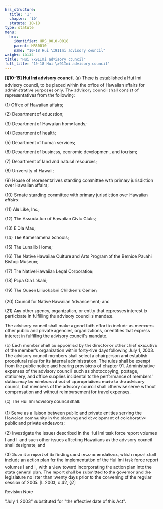 ```yaml
---
hrs_structure:
  title: '1'
  chapter: '10'
  statute: 10-18
type: statute
menu:
  hrs:
    identifier: HRS_0010-0018
    parent: HRS0010
    name: "10-18 Hui \x91Imi advisory council"
weight: 18135
title: "Hui \x91Imi advisory council"
full_title: "10-18 Hui \x91Imi advisory council"
---
```

**[§10-18] Hui Imi advisory council.** (a) There is established a Hui Imi advisory council, to be placed within the office of Hawaiian affairs for administrative purposes only. The advisory council shall consist of representatives from the following:

(1) Office of Hawaiian affairs;

(2) Department of education;

(3) Department of Hawaiian home lands;

(4) Department of health;

(5) Department of human services;

(6) Department of business, economic development, and tourism;

(7) Department of land and natural resources;

(8) University of Hawaii;

(9) House of representatives standing committee with primary jurisdiction over Hawaiian affairs;

(10) Senate standing committee with primary jurisdiction over Hawaiian affairs;

(11) Alu Like, Inc.;

(12) The Association of Hawaiian Civic Clubs;

(13) E Ola Mau;

(14) The Kamehameha Schools;

(15) The Lunalilo Home;

(16) The Native Hawaiian Culture and Arts Program of the Bernice Pauahi Bishop Museum;

(17) The Native Hawaiian Legal Corporation;

(18) Papa Ola Lokahi;

(19) The Queen Liliuokalani Children's Center;

(20) Council for Native Hawaiian Advancement; and

(21) Any other agency, organization, or entity that expresses interest to participate in fulfilling the advisory council's mandate.

The advisory council shall make a good faith effort to include as members other public and private agencies, organizations, or entities that express interest in fulfilling the advisory council's mandate.

(b) Each member shall be appointed by the director or other chief executive of the member's organization within forty-five days following July 1, 2003\. The advisory council members shall select a chairperson and establish procedural rules for its internal administration. The rules shall be exempt from the public notice and hearing provisions of chapter 91\. Administrative expenses of the advisory council, such as photocopying, postage, stationery, and office supplies incidental to the performance of members' duties may be reimbursed out of appropriations made to the advisory council, but members of the advisory council shall otherwise serve without compensation and without reimbursement for travel expenses.

(c) The Hui Imi advisory council shall:

(1) Serve as a liaison between public and private entities serving the Hawaiian community in the planning and development of collaborative public and private endeavors;

(2) Investigate the issues described in the Hui Imi task force report volumes I and II and such other issues affecting Hawaiians as the advisory council shall designate; and

(3) Submit a report of its findings and recommendations, which report shall include an action plan for the implementation of the Hui Imi task force report volumes I and II, with a view toward incorporating the action plan into the state general plan. The report shall be submitted to the governor and the legislature no later than twenty days prior to the convening of the regular session of 2005\. [L 2003, c 42, §2]

Revision Note

"July 1, 2003" substituted for "the effective date of this Act".